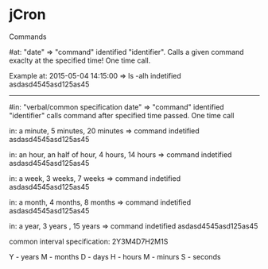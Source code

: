 # jCron

Commands

#at: "date" => "command" identified "identifier". 
Calls a given command exaclty at the specified time! One time call.

 Example  at: 2015-05-04 14:15:00 => ls -alh indetified asdasd4545asd125as45

------------------------------------------------------------------------------------------------
#in: "verbal/common specification date" => "command" identified "identifier" 
calls command after specified time passed. One time call

 in: a minute, 5 minutes, 20 minutes              => command  indetified asdasd4545asd125as45
 
 in: an hour, an half of hour, 4 hours, 14 hours  => command  indetified asdasd4545asd125as45
 
 in: a week, 3 weeks, 7 weeks                     => command  indetified asdasd4545asd125as45
 
 in: a month, 4 months, 8 months                  => command  indetified asdasd4545asd125as45
 
 in: a year, 3 years , 15 years                   => command  indetified asdasd4545asd125as45
 
 common interval specification:  2Y3M4D7H2M1S
 
 Y - years
 M - months
 D - days
 H - hours
 M - minurs
 S - seconds
